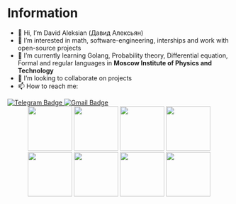 <h1>
  Information
</h1>

- 👋 Hi, I’m David Aleksian (Давид Алексьян)
- 👀 I’m interested in math, software-engineering, interships and work with open-source projects
- 🌱 I’m currently learning Golang, Probability theory, Differential equation, Formal and regular languages in <b>Moscow Institute of Physics and Technology</b>
- 💞️ I’m looking to collaborate on projects
- 📫 How to reach me:
<div id="badges">
  <a href="https://t.me/DDDDRRRROOOOIIIIDDDD">
    <img src="https://img.shields.io/badge/Telegram-blue?style=for-the-badge&logo=telegram&logoColor=white" alt="Telegram Badge"/>
  </a>
  <a href="david.aleksian@gmail.com">
    <img src="https://img.shields.io/badge/Gmail-red?style=for-the-badge&logo=Gmail&color=white" alt="Gmail Badge"/>
  </a>
</div>
<div id="header" align="center">
  <img src="https://media.giphy.com/media/v1.Y2lkPTc5MGI3NjExdzg5MHRqd2N2amlyYXh2bzhmaXduOTZ2aWJ2YnRlMWl6dHRwdDRiYiZlcD12MV9pbnRlcm5hbF9naWZfYnlfaWQmY3Q9Zw/2uxxXyTRFgIJaOZJTb/giphy.gif" width="100"/>
    <img src="https://media.giphy.com/media/v1.Y2lkPTc5MGI3NjExdzg5MHRqd2N2amlyYXh2bzhmaXduOTZ2aWJ2YnRlMWl6dHRwdDRiYiZlcD12MV9pbnRlcm5hbF9naWZfYnlfaWQmY3Q9Zw/2uxxXyTRFgIJaOZJTb/giphy.gif" width="100"/>
    <img src="https://media.giphy.com/media/v1.Y2lkPTc5MGI3NjExdzg5MHRqd2N2amlyYXh2bzhmaXduOTZ2aWJ2YnRlMWl6dHRwdDRiYiZlcD12MV9pbnRlcm5hbF9naWZfYnlfaWQmY3Q9Zw/2uxxXyTRFgIJaOZJTb/giphy.gif" width="100"/>
    <img src="https://media.giphy.com/media/v1.Y2lkPTc5MGI3NjExdzg5MHRqd2N2amlyYXh2bzhmaXduOTZ2aWJ2YnRlMWl6dHRwdDRiYiZlcD12MV9pbnRlcm5hbF9naWZfYnlfaWQmY3Q9Zw/2uxxXyTRFgIJaOZJTb/giphy.gif" width="100"/>
  <img src="https://media.giphy.com/media/v1.Y2lkPTc5MGI3NjExdzg5MHRqd2N2amlyYXh2bzhmaXduOTZ2aWJ2YnRlMWl6dHRwdDRiYiZlcD12MV9pbnRlcm5hbF9naWZfYnlfaWQmY3Q9Zw/2uxxXyTRFgIJaOZJTb/giphy.gif" width="100"/>
  <img src="https://media.giphy.com/media/v1.Y2lkPTc5MGI3NjExdzg5MHRqd2N2amlyYXh2bzhmaXduOTZ2aWJ2YnRlMWl6dHRwdDRiYiZlcD12MV9pbnRlcm5hbF9naWZfYnlfaWQmY3Q9Zw/2uxxXyTRFgIJaOZJTb/giphy.gif" width="100"/>
  <img src="https://media.giphy.com/media/v1.Y2lkPTc5MGI3NjExdzg5MHRqd2N2amlyYXh2bzhmaXduOTZ2aWJ2YnRlMWl6dHRwdDRiYiZlcD12MV9pbnRlcm5hbF9naWZfYnlfaWQmY3Q9Zw/2uxxXyTRFgIJaOZJTb/giphy.gif" width="100"/>
  <img src="https://media.giphy.com/media/v1.Y2lkPTc5MGI3NjExdzg5MHRqd2N2amlyYXh2bzhmaXduOTZ2aWJ2YnRlMWl6dHRwdDRiYiZlcD12MV9pbnRlcm5hbF9naWZfYnlfaWQmY3Q9Zw/2uxxXyTRFgIJaOZJTb/giphy.gif" width="100"/>
</div>
